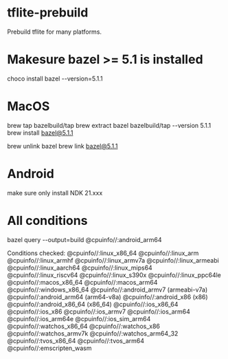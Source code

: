 # tflite-prebuild
Prebuild tflite for many platforms.

# Makesure bazel >= 5.1 is installed
choco install bazel --version=5.1.1


# MacOS
brew tap bazelbuild/tap
brew extract bazel bazelbuild/tap --version 5.1.1
brew install bazel@5.1.1

brew unlink bazel
brew link bazel@5.1.1

# Android
make sure only install NDK 21.xxx

# All conditions
bazel query --output=build @cpuinfo//:android_arm64

Conditions checked:
 @cpuinfo//:linux_x86_64
 @cpuinfo//:linux_arm
 @cpuinfo//:linux_armhf
 @cpuinfo//:linux_armv7a
 @cpuinfo//:linux_armeabi
 @cpuinfo//:linux_aarch64
 @cpuinfo//:linux_mips64
 @cpuinfo//:linux_riscv64
 @cpuinfo//:linux_s390x
 @cpuinfo//:linux_ppc64le
 @cpuinfo//:macos_x86_64
 @cpuinfo//:macos_arm64
 @cpuinfo//:windows_x86_64
 @cpuinfo//:android_armv7   (armeabi-v7a)
 @cpuinfo//:android_arm64   (arm64-v8a)
 @cpuinfo//:android_x86     (x86)
 @cpuinfo//:android_x86_64  (x86_64)
 @cpuinfo//:ios_x86_64
 @cpuinfo//:ios_x86
 @cpuinfo//:ios_armv7
 @cpuinfo//:ios_arm64
 @cpuinfo//:ios_arm64e
 @cpuinfo//:ios_sim_arm64
 @cpuinfo//:watchos_x86_64
 @cpuinfo//:watchos_x86
 @cpuinfo//:watchos_armv7k
 @cpuinfo//:watchos_arm64_32
 @cpuinfo//:tvos_x86_64
 @cpuinfo//:tvos_arm64
 @cpuinfo//:emscripten_wasm